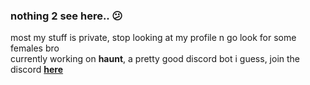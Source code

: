 ### nothing 2 see here.. 😕

most my stuff is private, stop looking at my profile n go look for some females bro  
currently working on **haunt**, a pretty good discord bot i guess, join the discord [**here**](https://opiat.es/haunt)  
